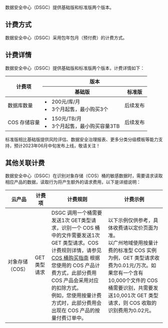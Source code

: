 数据安全中心（DSGC）提供基础版和标准版两个版本。

## 计费方式
数据安全中心（DSGC）采用包年包月（预付费）的计费方式。

## 计费详情
数据安全中心（DSGC）提供基础版和标准版两个版本，计费详情如下：
<table>
<thead>
<tr>
<th rowspan=2>计费项</th>
<th colspan=2>版本</th>
</tr>
<tr>
<th>基础版</th>
<th>标准版</th>
</tr>
</thead>
<tbody>
<tr>
<td>数据库数量</td>
<td><li>200元/库/月</li><li>3个月起售，最小购买3个</li></td>
<td>后续发布</td>
</tr>
<tr>
<td>COS 存储容量</td>
<td><li>150元/TB/月</li><li>3个月起售，最小购买容量3TB</li></td>
<td>后续发布</td>
</tr>
</tbody></table>

标准版相比基础版提供风险评估、数据安全治理报表、更多分类分级模板等能力支持，预计2023年06月中旬发布上线，敬请关注！


## 其他关联计费
数据安全中心（DSGC）在识别对象存储（COS）桶的敏感数据时，需要请求读取相应产品的数据，读取行为将产生额外的请求费用，以下是详细说明：

| 云产品          | 计费项      | 计费规则                                                     | 计费示例                                                     |
| --------------- | ----------- | ------------------------------------------------------------ | ------------------------------------------------------------ |
| 对象存储（COS） | GET 类型请求 |DSGC 调用一个桶需要发送1次 GET类型请求，识别一个 COS 桶中的文件需要发送1次 GET 类型请求。COS 计费规则详情，请参见 [COS 桶购买指南](https://cloud.tencent.com/document/product/436/53861)  根据您使用的 COS 产品计费方式，此部分费用 COS 产品会采用对应的扣除方式。<br />例如，您使用按量计费方式时，此部分费用会出现在 COS 产品的按量付费订单中。 | 以下示例仅供参考，具体收费请以定价页面为准。  <br />以广州地域使用按量计费的标准型 COS 实例为例，GET 类型请求收费为0.01元/万次。如果您有一个含有10,000个文件的 COS 桶需要识别，共需要发送10,001次 GET 类型请求，则 COS 收取的识别费用为0.02元。 |
